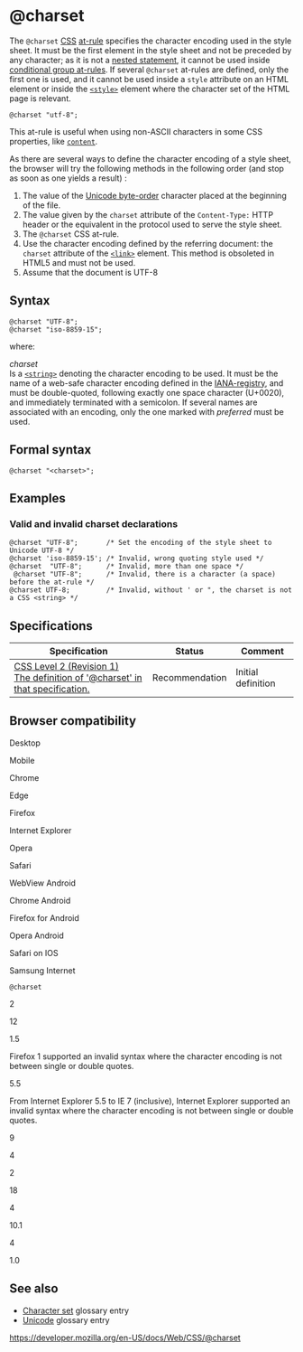 # @charset

The `@charset` [CSS](https://developer.mozilla.org/en-US/docs/Web/CSS) [at-rule](at-rule) specifies the character encoding used in the style sheet. It must be the first element in the style sheet and not be preceded by any character; as it is not a [nested statement](syntax#nested_statements), it cannot be used inside [conditional group at-rules](at-rule#conditional_group_rules). If several `@charset` at-rules are defined, only the first one is used, and it cannot be used inside a `style` attribute on an HTML element or inside the [`<style>`](https://developer.mozilla.org/en-US/docs/Web/HTML/Element/style) element where the character set of the HTML page is relevant.

    @charset "utf-8";

This at-rule is useful when using non-ASCII characters in some CSS properties, like [`content`](content).

As there are several ways to define the character encoding of a style sheet, the browser will try the following methods in the following order (and stop as soon as one yields a result) :

1.  The value of the [Unicode byte-order](https://en.wikipedia.org/wiki/Byte_order_mark) character placed at the beginning of the file.
2.  The value given by the `charset` attribute of the `Content-Type:` HTTP header or the equivalent in the protocol used to serve the style sheet.
3.  The `@charset` CSS at-rule.
4.  Use the character encoding defined by the referring document: the `charset` attribute of the [`<link>`](https://developer.mozilla.org/en-US/docs/Web/HTML/Element/link) element. This method is obsoleted in HTML5 and must not be used.
5.  Assume that the document is UTF-8

## Syntax

    @charset "UTF-8";
    @charset "iso-8859-15";

where:

_charset_  
Is a [`<string>`](string) denoting the character encoding to be used. It must be the name of a web-safe character encoding defined in the [IANA-registry](https://www.iana.org/assignments/character-sets), and must be double-quoted, following exactly one space character (U+0020), and immediately terminated with a semicolon. If several names are associated with an encoding, only the one marked with _preferred_ must be used.

## Formal syntax

    @charset "<charset>";

## Examples

### Valid and invalid charset declarations

    @charset "UTF-8";       /* Set the encoding of the style sheet to Unicode UTF-8 */
    @charset 'iso-8859-15'; /* Invalid, wrong quoting style used */
    @charset  "UTF-8";      /* Invalid, more than one space */
     @charset "UTF-8";      /* Invalid, there is a character (a space) before the at-rule */
    @charset UTF-8;         /* Invalid, without ' or ", the charset is not a CSS <string> */

## Specifications

<table><thead><tr class="header"><th>Specification</th><th>Status</th><th>Comment</th></tr></thead><tbody><tr class="odd"><td><a href="https://www.w3.org/TR/CSS2/syndata.html#x57">CSS Level 2 (Revision 1)<br />
<span class="small">The definition of '@charset' in that specification.</span></a></td><td><span class="spec-rec">Recommendation</span></td><td>Initial definition</td></tr></tbody></table>

## Browser compatibility

Desktop

Mobile

Chrome

Edge

Firefox

Internet Explorer

Opera

Safari

WebView Android

Chrome Android

Firefox for Android

Opera Android

Safari on IOS

Samsung Internet

`@charset`

2

12

1.5

Firefox 1 supported an invalid syntax where the character encoding is not between single or double quotes.

5.5

From Internet Explorer 5.5 to IE 7 (inclusive), Internet Explorer supported an invalid syntax where the character encoding is not between single or double quotes.

9

4

2

18

4

10.1

4

1.0

## See also

- [Character set](https://developer.mozilla.org/en-US/docs/Glossary/character_set) glossary entry
- [Unicode](https://developer.mozilla.org/en-US/docs/Glossary/Unicode) glossary entry

<a href="https://developer.mozilla.org/en-US/docs/Web/CSS/@charset" class="_attribution-link">https://developer.mozilla.org/en-US/docs/Web/CSS/@charset</a>
